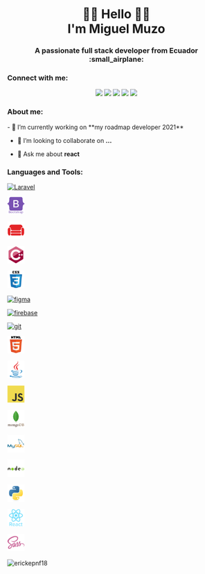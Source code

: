 <h1 align="center">👋👋 Hello 👋👋
<br/>
I'm Miguel Muzo</h1>
<h3 align="center">A passionate full stack developer from Ecuador :small_airplane:</h3>

<h3 align="left">Connect with me:</h3>
<p align="center">
<a  href="https://mail.google.com/mail/u/0/?fs=1&tf=cm&source=mailto&to=eduardomuzo123456@gmail.com"  target="_blank"><img  src="https://img.shields.io/badge/-Email-75BAFD?style=for-the-badge&logo=gmail&logoColor=white"></a>  
<a  href="https://www.linkedin.com/in/eduardo-muzo-6379b2234/"  target="_blank"><img  src="https://img.shields.io/badge/-LinkedIn-%230077B5?style=for-the-badge&logo=linkedin&logoColor=white"></a>
<a  href="https://www.instagram.com/e.miguel.11/"  target="_blank"><img  src="https://img.shields.io/badge/-Instagram-%23E4405F?style=for-the-badge&logo=instagram&logoColor=white"></a>
<a  href="https://www.youtube.com/channel/UCjrlDmdZ_ZmVEd6t_DzkMUw/featured"  target="_blank"><img  src="https://img.shields.io/badge/YouTube-FF0000?style=for-the-badge&logo=youtube&logoColor=white"></a>
<a  href="https://twitter.com/eduardo_muzo"  target="_blank"><img src="https://img.shields.io/badge/Twitter-1C98E5?style=for-the-badge&logo=twitter&logoColor=white"></a>
</p>

<h3 align="left">About me: </h3>
- 🔭 I’m currently working on **my roadmap developer 2021**

- 👯 I’m looking to collaborate on **...**

- 💬 Ask me about **react**

<h3 align="left">Languages and Tools:</h3>

<p align="left"> 

<a href="https://laravel.com/" target="_blank"> <img src="https://worldvectorlogo.com/es/logo/laravel-2" alt="Laravel" width="40" height="40"/> 
</a> 

<a href="https://getbootstrap.com" target="_blank"> <img src="https://raw.githubusercontent.com/devicons/devicon/master/icons/bootstrap/bootstrap-plain-wordmark.svg" alt="bootstrap" width="40" height="40"/>
</a> 

<a href="https://couchdb.apache.org/" target="_blank"> <img src="https://raw.githubusercontent.com/devicons/devicon/0d6c64dbbf311879f7d563bfc3ccf559f9ed111c/icons/couchdb/couchdb-original.svg" alt="couchdb" width="40" height="40"/> 
</a>

<a href="https://www.w3schools.com/cpp/" target="_blank"> <img src="https://raw.githubusercontent.com/devicons/devicon/master/icons/cplusplus/cplusplus-original.svg" alt="cplusplus" width="40" height="40"/> 
</a>

<a href="https://www.w3schools.com/css/" target="_blank"> <img src="https://raw.githubusercontent.com/devicons/devicon/master/icons/css3/css3-original-wordmark.svg" alt="css3" width="40" height="40"/> 
</a> 

<a href="https://www.figma.com/" target="_blank"> <img src="https://www.vectorlogo.zone/logos/figma/figma-icon.svg" alt="figma" width="40" height="40"/> 
</a> 

<a href="https://firebase.google.com/" target="_blank"> <img src="https://www.vectorlogo.zone/logos/firebase/firebase-icon.svg" alt="firebase" width="40" height="40"/> </a> 

<a href="https://git-scm.com/" target="_blank"> <img src="https://www.vectorlogo.zone/logos/git-scm/git-scm-icon.svg" alt="git" width="40" height="40"/>
</a> 

<a href="https://www.w3.org/html/" target="_blank"> <img src="https://raw.githubusercontent.com/devicons/devicon/master/icons/html5/html5-original-wordmark.svg" alt="html5" width="40" height="40"/> 
</a> 

<a href="https://www.java.com" target="_blank"> <img src="https://raw.githubusercontent.com/devicons/devicon/master/icons/java/java-original.svg" alt="java" width="40" height="40"/> 
</a> 

<a href="https://developer.mozilla.org/en-US/docs/Web/JavaScript" target="_blank"> <img src="https://raw.githubusercontent.com/devicons/devicon/master/icons/javascript/javascript-original.svg" alt="javascript" width="40" height="40"/>
</a>

<a href="https://www.mongodb.com/" target="_blank"> <img src="https://raw.githubusercontent.com/devicons/devicon/master/icons/mongodb/mongodb-original-wordmark.svg" alt="mongodb" width="40" height="40"/>
</a>

<a href="https://www.mysql.com/" target="_blank"> <img src="https://raw.githubusercontent.com/devicons/devicon/master/icons/mysql/mysql-original-wordmark.svg" alt="mysql" width="40" height="40"/>
</a>

<a href="https://nodejs.org" target="_blank"> <img src="https://raw.githubusercontent.com/devicons/devicon/master/icons/nodejs/nodejs-original-wordmark.svg" alt="nodejs" width="40" height="40"/>
</a>

<a href="https://www.python.org" target="_blank"> <img src="https://raw.githubusercontent.com/devicons/devicon/master/icons/python/python-original.svg" alt="python" width="40" height="40"/> 
</a> 

<a href="https://reactjs.org/" target="_blank"> <img src="https://raw.githubusercontent.com/devicons/devicon/master/icons/react/react-original-wordmark.svg" alt="react" width="40" height="40"/>
</a>

<a href="https://sass-lang.com" target="_blank"> <img src="https://raw.githubusercontent.com/devicons/devicon/master/icons/sass/sass-original.svg" alt="sass" width="40" height="40"/>

</a>
</p>

<p><img align="center" src="https://github-readme-stats.vercel.app/api/top-langs?username=erickepnf18&show_icons=true&locale=en&layout=compact" alt="erickepnf18" /></p>


